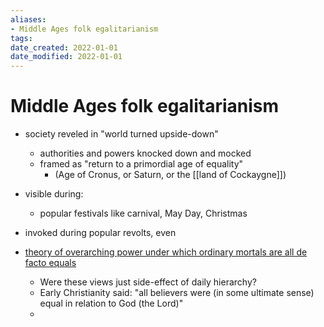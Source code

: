 ```yaml
---
aliases: 
- Middle Ages folk egalitarianism
tags: 
date_created: 2022-01-01
date_modified: 2022-01-01
---
```


# Middle Ages folk egalitarianism
- society reveled in "world turned upside-down"
	- authorities and powers knocked down and mocked
	- framed as "return to a primordial age of equality"
		- (Age of Cronus, or Saturn, or the [[land of Cockaygne]])
- visible during:
	- popular festivals	like carnival, May Day, Christmas
- invoked during popular revolts, even

- [theory of overarching power under which ordinary mortals are all de facto equals](theory_of_overarching_power_under_which_ordinary_mortals_are_all_de_facto_equals.md)
	- Were these views just side-effect of daily hierarchy?
	- Early Christianity said: "all believers were (in some ultimate sense) equal in relation to God (the Lord)"
	- 